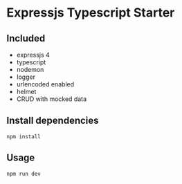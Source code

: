 # Expressjs Typescript Starter 

## Included
* expressjs 4
* typescript
* nodemon
* logger
* urlencoded enabled
* helmet
* CRUD with mocked data

## Install dependencies
`npm install`

## Usage
`npm run dev`
